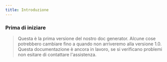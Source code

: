```yaml
---
title: Introduzione
---
```


### Prima di iniziare

> Questa è la prima versione del nostro doc generator. Alcune cose potrebbero cambiare fino a quando non arriveremo alla versione 1.0.
> Questa documentazione è ancora in lavoro, se si verificano problemi non esitare di contattare l'assistenza.
